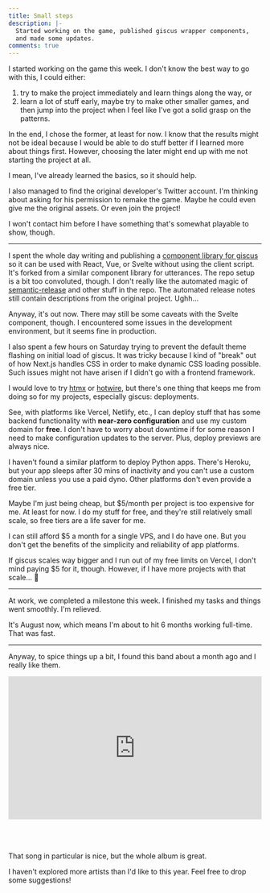 ```yaml
---
title: Small steps
description: |-
  Started working on the game, published giscus wrapper components,
  and made some updates.
comments: true
---
```


I started working on the game this week. I don't know the best way to go with
this, I could either:

1. try to make the project immediately and learn things along the way, or
2. learn a lot of stuff early, maybe try to make other smaller games, and then
   jump into the project when I feel like I've got a solid grasp on the
   patterns.

In the end, I chose the former, at least for now. I know that the results might
not be ideal because I would be able to do stuff better if I learned more about
things first. However, choosing the later might end up with me not starting the
project at all.

I mean, I've already learned the basics, so it should help.

I also managed to find the original developer's Twitter account. I'm thinking
about asking for his permission to remake the game. Maybe he could even give me
the original assets. Or even join the project!

I won't contact him before I have something that's somewhat playable to show,
though.

---

I spent the whole day writing and publishing a
[component library for giscus][giscus-component] so it can be used with React,
Vue, or Svelte without using the client script. It's forked from a similar
component library for utterances. The repo setup is a bit too convoluted,
though. I don't really like the automated magic of
[semantic-release][semantic-release] and other stuff in the repo. The automated
release notes still contain descriptions from the original project. Ughh...

Anyway, it's out now. There may still be some caveats with the Svelte component,
though. I encountered some issues in the development environment, but it seems
fine in production.

I also spent a few hours on Saturday trying to prevent the default theme
flashing on initial load of giscus. It was tricky because I kind of "break" out
of how Next.js handles CSS in order to make dynamic CSS loading possible. Such
issues might not have arisen if I didn't go with a frontend framework.

I would love to try [htmx][htmx] or [hotwire][hotwire], but there's one thing
that keeps me from doing so for my projects, especially giscus: deployments.

See, with platforms like Vercel, Netlify, etc., I can deploy stuff that has
some backend functionality with **near-zero configuration** and use my custom
domain for **free**. I don't have to worry about downtime if for some reason I
need to make configuration updates to the server. Plus, deploy previews are
always nice.

I haven't found a similar platform to deploy Python apps. There's Heroku, but
your app sleeps after 30 mins of inactivity and you can't use a custom domain
unless you use a paid dyno. Other platforms don't even provide a free tier.

Maybe I'm just being cheap, but $5/month per project is too expensive for me.
At least for now. I do my stuff for free, and they're still relatively small
scale, so free tiers are a life saver for me.

I can still afford $5 a month for a single VPS, and I do have one. But you
don't get the benefits of the simplicity and reliability of app platforms.

If giscus scales way bigger and I run out of my free limits on Vercel, I don't
mind paying $5 for it, though. However, if I have more projects with that
scale... 🙁

---

At work, we completed a milestone this week. I finished my tasks and things
went smoothly. I'm relieved.

It's August now, which means I'm about to hit 6 months working full-time. That
was fast.

---

Anyway, to spice things up a bit, I found this band about a month ago and I
really like them.

<div style="position:relative;padding-top:56.25%;margin-bottom:4rem;">
  <iframe src="https://www.youtube.com/embed/togrJ4vHz7s?start=590" title="YouTube" frameborder="0" allow="accelerometer; autoplay; clipboard-write; encrypted-media; gyroscope; picture-in-picture" allowfullscreen style="position:absolute;top:0;left:0;width:100%;height:100%;"></iframe>
</div>

That song in particular is nice, but the whole album is great.

I haven't explored more artists than I'd like to this year. Feel free to drop
some suggestions!

[giscus-component]: https://github.com/giscus/giscus-component
[semantic-release]: https://github.com/semantic-release/semantic-release
[htmx]: https://htmx.org
[hotwire]: https://hotwired.dev
